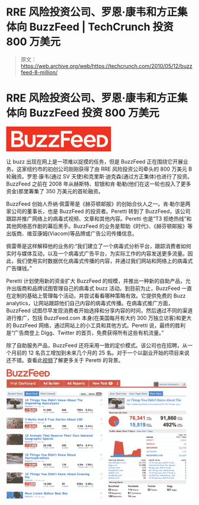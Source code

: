 # RRE 风险投资公司、罗恩·康韦和方正集体向 BuzzFeed | TechCrunch 投资 800 万美元

> 原文：<https://web.archive.org/web/https://techcrunch.com/2010/05/12/buzzfeed-8-million/>

# RRE 风险投资公司、罗恩·康韦和方正集体向 BuzzFeed 投资 800 万美元

![](img/460ffd345a4ccad938c48548d1ee4120.png)

让 buzz 出现在网上是一项难以捉摸的任务，但是 BuzzFeed 正在围绕它开展业务。这家纽约市的初创公司刚刚获得了由 RRE 风险投资公司牵头的 800 万美元 B 轮融资。罗恩·康韦(通过 SV 天使)和克里斯·迪克森(通过方正集体)也进行了投资。BuzzFeed 之前在 2008 年从赫斯特、软银和肯·勒勒(他们在这一轮也投入了更多资金)那里筹集了 350 万美元的首轮融资。

BuzzFeed 创始人乔纳·佩雷蒂是《赫芬顿邮报》的创始合伙人之一。肯·勒尔是两家公司的董事长，也是 BuzzFeed 的投资者。Peretti 转到了 BuzzFeed，该公司跟踪并推广网络上的病毒式视频、文章和其他内容。Peretti 也是“T3 拒绝热线”和其他网络恶作剧的幕后黑手。BuzzFeed 的业务是帮助《时代》、《赫芬顿邮报》等出版商、维亚康姆(Viacom)等品牌或广告公司传播信息。

佩雷蒂是这样解释他的业务的:“我们建立了一个病毒式分析平台，跟踪消费者如何实时与媒体互动，以及一个病毒式广告平台，为实际工作的内容发送更多流量。因此，我们使用实时数据优化病毒式传播的内容，并通过我们网站和网络上的病毒式广告赚钱。”

Peretti 计划使用新的资金扩大 BuzzFeed 的规模，并推出一种新的自助产品，允许出版商和品牌试图管理自己的病毒式 buzz 活动。到目前为止，BuzzFeed 一直在定制的基础上管理每个活动，并尝试看看哪种策略有效。它提供免费的 Buzz analytics，让网站跟踪他们自己内容的病毒式传播。在病毒式推广方面，BuzzFeed 试图尽早发现消费者开始选择和分享内容的时间，然后通过不同的渠道进行推广，包括 BuzzFeed.com 本身(在美国每月有大约 300 万独立访客)和更大的 BuzzFeed 网络，通过网站上的小工具和其他方式。Peretti 说，最终的胜利是“广告商登上 Digg、Twitter 的首页，免费获得所有这些有机流量。”

除了自助服务产品，BuzzFeed 还将采用一致的定价模式。该公司也在招聘，从一个月前的 12 名员工增加到未来几个月的 25 名。对于一个以副业开始的项目来说还不错。查看此[视频](https://web.archive.org/web/20230330002059/http://www.motherboard.tv/2010/3/31/the-king-of-internet-buzz-jonah-peretti-punk-d-nike-founded-huffpo-and-buzzfeed)了解更多关于 Peretti 的背景。

![](img/194a945a8fbe569713e6e49f59d39723.png)